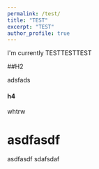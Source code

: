 ```yaml
---
permalink: /test/
title: "TEST"
excerpt: "TEST"
author_profile: true
---
```


I'm currently TESTTESTTEST

##H2

adsfads

#### h4

whtrw

asdfasdf
====
asdfasdf
sdafsdaf
